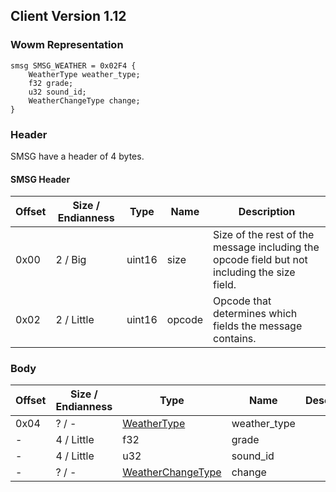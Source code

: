 ## Client Version 1.12

### Wowm Representation
```rust,ignore
smsg SMSG_WEATHER = 0x02F4 {
    WeatherType weather_type;
    f32 grade;
    u32 sound_id;
    WeatherChangeType change;
}
```
### Header
SMSG have a header of 4 bytes.

#### SMSG Header
| Offset | Size / Endianness | Type   | Name   | Description |
| ------ | ----------------- | ------ | ------ | ----------- |
| 0x00   | 2 / Big           | uint16 | size   | Size of the rest of the message including the opcode field but not including the size field.|
| 0x02   | 2 / Little        | uint16 | opcode | Opcode that determines which fields the message contains.|
### Body
| Offset | Size / Endianness | Type | Name | Description | Comment |
| ------ | ----------------- | ---- | ---- | ----------- | ------- |
| 0x04 | ? / - | [WeatherType](weathertype.md) | weather_type |  |  |
| - | 4 / Little | f32 | grade |  |  |
| - | 4 / Little | u32 | sound_id |  |  |
| - | ? / - | [WeatherChangeType](weatherchangetype.md) | change |  |  |
